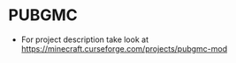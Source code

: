 # PUBGMC

- For project description take look at https://minecraft.curseforge.com/projects/pubgmc-mod
